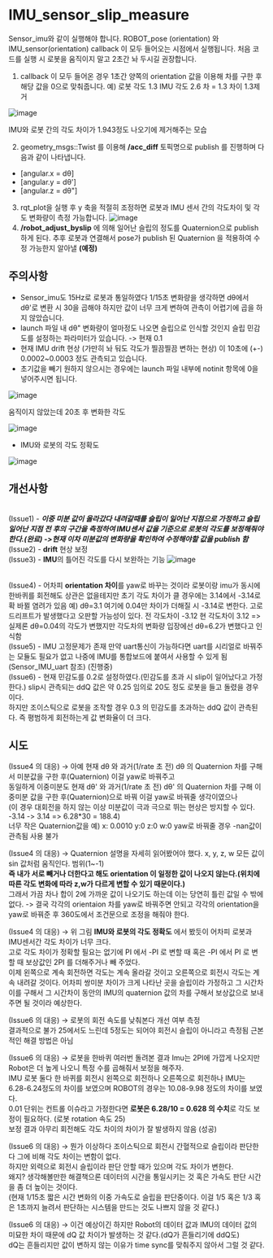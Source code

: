 # IMU_sensor_slip_measure

Sensor_imu와 같이 실행해야 합니다. ROBOT_pose (orientation) 와 IMU_sensor(orientation) callback 이 모두 들어오는 시점에서 실행됩니다.
처음 코드를 실행 시 로봇을 움직이지 말고 2초간 놔 두시길 권장합니다.

1. callback 이 모두 들어온 경우 1초간 양쪽의 orientation 값을 이용해 차를 구한 후 해당 값을 0으로 맞춰줍니다. 예) 로봇 각도 1.3 IMU 각도 2.6 차 = 1.3
차이 1.3제거

![image](https://user-images.githubusercontent.com/58541374/160034868-fa3bb3fe-fa37-4f09-8b36-ed8616f15fd5.png)

IMU와 로봇 간의 각도 차이가 1.943정도 나오기에 제거해주는 모습

2. geometry_msgs::Twist 를 이용해 **/acc_diff** 토픽명으로 publish 를 진행하며 다음과 같이 나타냅니다.
* [angular.x = dθ] 
* [angular.y = dθ'] 
* [angular.z = dθ"] 
3. rqt_plot을 실행 후 y 축을 적절히 조정하면 로봇과 IMU 센서 간의 각도차이 및 각도 변화량이 측정 가능합니다.
![image](https://user-images.githubusercontent.com/58541374/160034918-8005b8ba-b8f8-4acd-b125-33e26b54124e.png)
4. **/robot_adjust_byslip** 에 의해 일어난 슬립의 정도를 Quaternion으로 publish 하게 된다. 추후 로봇과 연결해서 pose가 publish 된 Quaternion 을 적용하여 수정 가능한지 알아낼 **(예정)**

## 주의사항

* Sensor_imu도 15Hz로 로봇과 통일하였다 1/15초 변화량을 생각하면 dθ에서 dθ'로 변환 시 30을 곱해야 하지만 값이 너무 크게 변하여 관측이 어렵기에 곱을 하지 않았습니다.
* launch 파일 내 dθ" 변화량이 얼마정도 나오면 슬립으로 인식할 것인지 슬립 민감도를 설정하는 파라미터가 있습니다. -> 현재 0.1
* 현재 IMU drift 현상 (가만히 놔 둬도 각도가 찔끔찔끔 변하는 현상) 이 10초에 (+-) 0.0002~0.0003 정도 관측되고 있습니다.
* 초기값을 빼기 원하지 않으시는 경우에는 launch 파일 내부에 notinit 항목에 0을 넣어주시면 됩니다.

![image](https://user-images.githubusercontent.com/58541374/160035016-56a5da68-631f-49f8-87fa-3455789f9c81.png)

움직이지 않았는데 20초 후 변화한 각도

![image](https://user-images.githubusercontent.com/58541374/160035045-2b010514-8ba8-4992-8e84-7172cca5cd06.png)

 * IMU와 로봇의 각도 정확도

![image](https://user-images.githubusercontent.com/58541374/162864692-f9a2fd35-83e7-43f0-817e-90ff6f78e711.png)



## 개선사항

<br>(Issue1) - ***이중 미분 값이 올라갔다 내려갈때를 슬립이 일어난 지점으로 가정하고 슬립 일어난 지점 전 후의 구간을 측정하여 IMU센서 값을 기준으로 로봇의 각도를 보정해줘야 한다.(완료) ->현재 이차 미분값의 변화량을 확인하여 수정해야할 값을 publish 함***
<br>(Issue2) - **drift** 현상 보정
<br>(Issue3) - **IMU**의 틀어진 각도를 다시 보완하는 기능
![image](https://user-images.githubusercontent.com/58541374/161917032-5e5ab851-108d-492c-8527-59d35097d363.png)

<br>(Issue4) - 어차피 **orientation 차이**를 yaw로 바꾸는 것이라 로봇이랑 imu가 동시에 한바퀴를 회전해도 상관은 없을테지만 초기 각도 차이가 클 경우에는 3.14에서 -3.14로 확 바뀔 염려가 있음
예) dθ=3.1 여기에 0.04만 차이가 더해질 시 -3.14로 변한다. 고로 드리프트가 발생했다고 오판할 가능성이 있다. 전 각도차이 -3.12 현 각도차이 3.12 => 실제론 dθ=0.04의 각도가 변했지만 각도차의 변화량 입장에선 dθ=6.2가 변했다고 인식함
<br>(Issue5) - IMU 고정문제가 존재 만약 uart통신이 가능하다면 uart를 시리얼로 바꿔주는 모듈도 필요가 없고 나중에 IMU를 통합보드에 붙여서 사용할 수 있게 됨 (Sensor_IMU_uart 참조) (진행중)
<br>(Issue6) - 현재 민감도를 0.2로 설정하였다.(민감도를 초과 시 slip이 일어났다고 가정한다.) slip시 관측되는 ddQ 값은 약 0.25 임의로 20도 정도 로봇을 들고 돌렸을 경우이다.
<br>하지만 조이스틱으로 로봇을 조작할 경우 0.3 의 민감도를 초과하는 ddQ 값이 관측된다. 즉 평범하게 회전하는게 값 변화율이 더 크다.

## 시도

(Issue4 의 대응) -> 아예 현재 dθ 와 과거(1/rate 초 전) dθ 의 Quaternion 차를 구해서 미분값을 구한 후(Quaternion) 이걸 yaw로 바꿔주고
<br>동일하게 이중미분도 현재 dθ' 와 과거(1/rate 초 전) dθ' 의 Quaternion 차를 구해 이중미분 값을 구한 후(Quaternion)으로 바꿔 이걸 yaw로 바꿔줄 생각이였으나
<br>(이 경우 대회전을 하지 않는 이상 미분값이 극과 극으로 뛰는 현상은 방지할 수 있다. -3.14 -> 3.14 => 6.28*30 = 188.4)
<br>너무 작은 Quaternion값을 예) x: 0.0010 y:0 z:0 w:0 yaw로 바꿔줄 경우 -nan값이 관측됨 사용 불가

(Issue4 의 대응) -> Quaternion 설명을 자세히 읽어봤어야 했다. x, y, z, w 모든 값이 sin 값처럼 움직인다. 범위(1~-1)
<br>**즉 내가 서로 빼거나 더한다고 해도 orientation 이 일정한 값이 나오지 않는다.(위치에 따른 각도 변화에 따라 z,w가 다르게 변할 수 있기 때문이다.)**  
그래서 가끔 차나 합이 2에 가까운 값이 나오기도 하는데 이는 당연히 틀린 값일 수 밖에 없다. -> 결국 각각의 orientaion 차를 yaw로 바꿔주면 안되고 각각의 orientation을 yaw로 바꿔준 후 360도에서 조건문으로 조정을 해줘야 한다.

(Issue4 의 대응) -> 위 그림 **IMU와 로봇의 각도 정확도** 에서 봤듯이 어차피 로봇과 IMU센서간 각도 차이가 너무 크다. 
<br>고로 각도 차이가 정확할 필요는 없기에 PI 에서 -PI 로 변할 때 혹은 -PI 에서 PI 로 변할 때 보상값인 2PI 를 더해주거나 빼 주었다. 
<br>이제 왼쪽으로 계속 회전하면 각도는 계속 올라갈 것이고 오른쪽으로 회전시 각도는 계속 내려갈 것이다. 어차피 쌍미분 차이가 크게 나타난 곳을 슬립이라 가정하고 그 시간차이를 구해서 그 시간차이 동안의 IMU의 quaternion 값의 차를 구해서 보상값으로 보내주면 될 것이라 예상한다.

(Issue6 의 대응) -> 로봇의 회전 속도를 낮춰본다 개선 여부 측정
<br> 결과적으로 불가 25에서도 느린데 5정도는 되어야 회전시 슬립이 아니라고 측정됨 근본적인 해결 방법은 아님

(Issue6 의 대응) -> 로봇을 한바퀴 여러번 돌려본 결과 Imu는 2PI에 가깝게 나오지만 Robot은 더 높게 나오니 특정 수를 곱해줘서 보정을 해주자.
<br> IMU 로봇 둘다 한 바퀴를 회전시 왼쪽으로 회전하나 오른쪽으로 회전하나 IMU는 6.28-6.24정도의 차이를 보였으며 ROBOT의 경우는 10.08-9.98 정도의 차이를 보였다.
<br> 0.01 단위는 컨트롤 이슈라고 가정한다면 **로봇은 6.28/10 = 0.628 의 수치**로 각도 보정이 필요하다. (로봇 rotation 속도 25)
<br> 보정 결과 아무리 회전해도 각도 차이의 차이가 잘 발생하지 않음 (성공)

(Issue6 의 대응) -> 뭔가 이상하다 조이스틱으로 회전시 간혈적으로 슬립이라 판단한다 그에 비해 각도 차이는 변함이 없다.
<br>하지만 외력으로 회전시 슬립이라 판단 안할 때가 있으며 각도 차이가 변한다. 
<br>왜지? 생각해볼만한 해결책으론 데이터의 시간을 통일시키는 것 혹은 가속도 판단 시간을 좀 더 높이는 것이다. 
<br>(현재 1/15초 짧은 시간 변화의 이중 가속도로 슬립을 판단중이다. 이걸 1/5 혹은 1/3 혹은 1초까지 늘려서 판단하는 시스템을 만드는 것도 나쁘지 않을 것 같다.)

(Issue6 의 대응) -> 이건 예상이긴 하지만 Robot의 데이터 값과 IMU의 데이터 값의 미묘한 차이 때문에 dQ 값 차이가 발생하는 것 같다.(dQ가 흔들리기에 ddQ도)
<br> dQ는 흔들리지만 값이 변하지 않는 이유가 time sync를 맞춰주지 않아서 그럴 것 같다.
